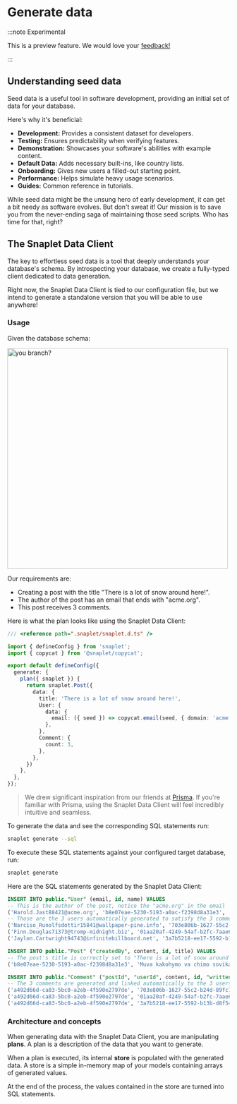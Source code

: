 # Generate data

:::note Experimental

This is a preview feature. We would love your [feedback!](https://app.snaplet.dev/chat)

:::

## Understanding seed data

Seed data is a useful tool in software development, providing an initial set of data for your database.

Here's why it's beneficial:

- **Development:** Provides a consistent dataset for developers.
- **Testing:** Ensures predictability when verifying features.
- **Demonstration:** Showcases your software's abilities with example content.
- **Default Data:** Adds necessary built-ins, like country lists.
- **Onboarding:** Gives new users a filled-out starting point.
- **Performance:** Helps simulate heavy usage scenarios.
- **Guides:** Common reference in tutorials.

While seed data might be the unsung hero of early development, it can get a bit needy as software evolves. But don't sweat it! Our mission is to save you from the never-ending saga of maintaining those seed scripts. Who has time for that, right?

## The Snaplet Data Client

The key to effortless seed data is a tool that deeply understands your database's schema. By introspecting your database, we create a fully-typed client dedicated to data generation.

Right now, the Snaplet Data Client is tied to our configuration file, but we intend to generate a standalone version that you will be able to use anywhere!

### Usage

Given the database schema:

<div style={{textAlign: 'center', marginBottom: '20px'}}>
    <img align="center" width="500" src="/img/snaplet-example-schema.png" alt="you branch?" />
</div>

Our requirements are:

- Creating a post with the title "There is a lot of snow around here!".
- The author of the post has an email that ends with "acme.org".
- This post receives 3 comments.

Here is what the plan looks like using the Snaplet Data Client:

```typescript title="snaplet.config.ts"
/// <reference path=".snaplet/snaplet.d.ts" />

import { defineConfig } from 'snaplet';
import { copycat } from '@snaplet/copycat';

export default defineConfig({
  generate: {
    plan({ snaplet }) {
      return snaplet.Post({
        data: {
          title: 'There is a lot of snow around here!',
          User: {
            data: {
              email: ({ seed }) => copycat.email(seed, { domain: 'acme.org' }),
            },
          },
          Comment: {
            count: 3,
          },
        },
      })
    },
  },
});
```

> We drew significant inspiration from our friends at [Prisma](https://www.prisma.io/). If you're familiar with Prisma, using the Snaplet Data Client will feel incredibly intuitive and seamless.

To generate the data and see the corresponding SQL statements run:

```bash
snaplet generate --sql
```

To execute these SQL statements against your configured target database, run:

```bash
snaplet generate
```

Here are the SQL statements generated by the Snaplet Data Client:

```sql
INSERT INTO public."User" (email, id, name) VALUES
-- This is the author of the post, notice the "acme.org" in the email
('Harold.Jast88421@acme.org', 'b8e07eae-5230-5193-a0ac-f2398d8a31e3', 'jampacked.mastoid32324'),
-- Those are the 3 users automatically generated to satisfy the 3 comments
('Narciso_Runolfsdottir15841@wallpaper-pine.info', '703e806b-1627-55c2-b24d-89fc7c38206f', 'boiling-measurement30380'),
('Finn.Douglas71373@tromp-midnight.biz', '01aa20af-4249-54af-b2fc-7aae61afe764', 'shoddy.throat26816'),
('Jaylon.Cartwright94743@infinitebillboard.net', '3a7b5218-ee17-5592-b13b-d8f54130dda7', 'perpetuate-pulley92958');

INSERT INTO public."Post" ("createdBy", content, id, title) VALUES
-- The post's title is correctly set to "There is a lot of snow around here!"
('b8e07eae-5230-5193-a0ac-f2398d8a31e3', 'Muva kakohymo va chimo sovikai rayukome havira, mimaviva soke vamikairae rae shimemuchi nivavimu ceasomeki mechi.', 'a492d66d-ca83-5bc0-a2eb-4f590e2797de', 'There is a lot of snow around here!');

INSERT INTO public."Comment" ("postId", "userId", content, id, "writtenAt") VALUES
-- The 3 comments are generated and linked automatically to the 3 users
('a492d66d-ca83-5bc0-a2eb-4f590e2797de', '703e806b-1627-55c2-b24d-89fc7c38206f', 'Yorae nomamea vamechima', '210a87ba-bafe-5e51-aa00-0fd5c6cfb76f', '2007-12-08T12:02:24.000Z'),
('a492d66d-ca83-5bc0-a2eb-4f590e2797de', '01aa20af-4249-54af-b2fc-7aae61afe764', 'Kekome kohachi', 'd7ee6e70-07ae-5ba7-9e6a-8c0d4d56ba05', '1981-06-26T17:45:37.000Z'),
('a492d66d-ca83-5bc0-a2eb-4f590e2797de', '3a7b5218-ee17-5592-b13b-d8f54130dda7', 'Kaishirae somema', 'f9a3f461-f31b-5e15-bcdb-2aa53622b635', '2002-07-03T06:42:44.000Z');
```

### Architecture and concepts

When generating data with the Snaplet Data Client, you are manipulating **plans**. A plan is a description of the data that you want to generate.

When a plan is executed, its internal **store** is populated with the generated data. A store is a simple in-memory map of your models containing arrays of generated values.

At the end of the process, the values contained in the store are turned into SQL statements.